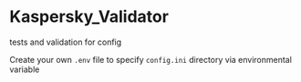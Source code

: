 # Kaspersky_Validator
tests and validation for config 

Create your own `.env` file to specify `config.ini` directory via environmental variable
